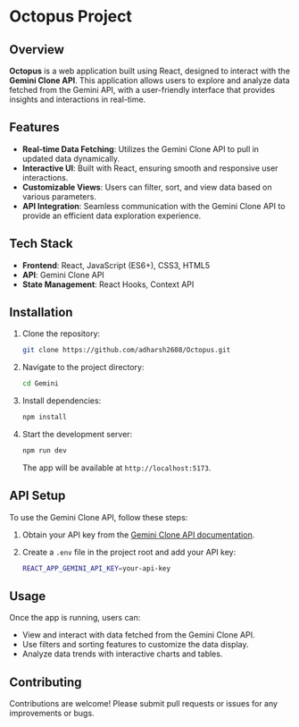 # Octopus Project
## Overview

**Octopus** is a web application built using React, designed to interact with the **Gemini Clone API**. This application allows users to explore and analyze data fetched from the Gemini API, with a user-friendly interface that provides insights and interactions in real-time.

## Features

- **Real-time Data Fetching**: Utilizes the Gemini Clone API to pull in updated data dynamically.
- **Interactive UI**: Built with React, ensuring smooth and responsive user interactions.
- **Customizable Views**: Users can filter, sort, and view data based on various parameters.
- **API Integration**: Seamless communication with the Gemini Clone API to provide an efficient data exploration experience.

## Tech Stack

- **Frontend**: React, JavaScript (ES6+), CSS3, HTML5
- **API**: Gemini Clone API
- **State Management**: React Hooks, Context API

## Installation

1. Clone the repository:

   ```bash
   git clone https://github.com/adharsh2608/Octopus.git
   ```

2. Navigate to the project directory:

   ```bash
   cd Gemini
   ```

3. Install dependencies:

   ```bash
   npm install
   ```

4. Start the development server:

   ```bash
   npm run dev
   ```

   The app will be available at `http://localhost:5173`.

## API Setup

To use the Gemini Clone API, follow these steps:

1. Obtain your API key from the [Gemini Clone API documentation](link-to-api-docs).
2. Create a `.env` file in the project root and add your API key:

   ```bash
   REACT_APP_GEMINI_API_KEY=your-api-key
   ```

## Usage

Once the app is running, users can:

- View and interact with data fetched from the Gemini Clone API.
- Use filters and sorting features to customize the data display.
- Analyze data trends with interactive charts and tables.


## Contributing

Contributions are welcome! Please submit pull requests or issues for any improvements or bugs.
